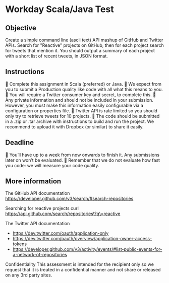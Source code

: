 # Workday Scala/Java Test

## Objective
Create a simple command line (ascii text) API mashup of GitHub and Twitter APIs. Search
for "Reactive" projects on GitHub, then for each project search for tweets that mention it.
You should output a summary of each project with a short list of recent tweets, in JSON
format.

## Instructions
 Complete this assignment in Scala (preferred) or Java.
 We expect from you to submit a Production quality like code with all what this
means to you.
 You will require a Twitter consumer key and secret, to complete this.
 Any private information and should not be included in your submission. However, you
must make this information easily configurable via a configuration or properties file.
 Twitter API is rate limited so you should only try to retrieve tweets for 10 projects.
 The code should be submitted in a .zip or .tar archive with instructions to build and
run the project. We recommend to upload it with Dropbox (or similar) to share it
easily.
## Deadline
 You’ll have up to a week from now onwards to finish it. Any submissions later on
won’t be evaluated.
 Remember that we do not evaluate how fast you code: we will measure your code
quality.
## More information
The GitHub API documentation
https://developer.github.com/v3/search/#search-repositories

Searching for reactive projects
curl https://api.github.com/search/repositories\?q\=reactive


The Twitter API documentation
* https://dev.twitter.com/oauth/application-only
*  https://dev.twitter.com/oauth/overview/application-owner-access-tokens
* https://developer.github.com/v3/activity/events/#list-public-events-for-a-network-of-repositories
 

Confidentiality
This assessment is intended for the recipient only so we request that it is treated in a
confidential manner and not share or released on any 3rd party sites.